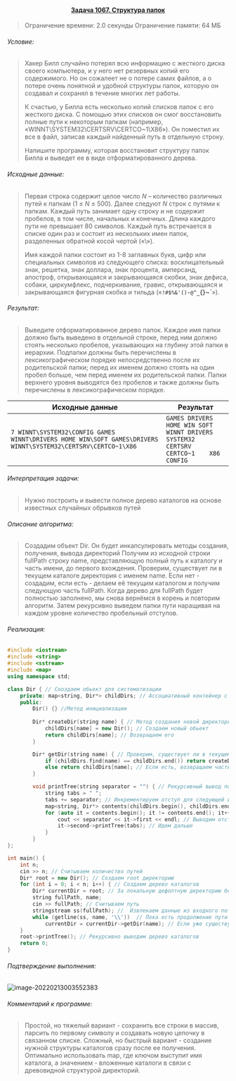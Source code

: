 #### <div align="center"> [Задача 1067. Структура папок](https://acm.timus.ru/problem.aspx?space=1&num=1067) </div>

>Ограничение времени: 2.0 секунды
>Ограничение памяти: 64 МБ

###### Условие:

> Хакер Билл случайно потерял всю информацию с жесткого диска своего компьютера, и у него нет резервных копий его содержимого. Но он сожалеет не о потере самих файлов, а о потере очень понятной и удобной структуры папок, которую он создавал и сохранял в течение многих лет работы.
>
> К счастью, у Билла есть несколько копий списков папок с его жесткого диска. С помощью этих списков он смог восстановить полные пути к некоторым папкам (например, «WINNT\SYSTEM32\CERTSRV\CERTCO~1\X86»). Он поместил их все в файл, записав каждый найденный путь в отдельную строку.
>
> Напишите программу, которая восстановит структуру папок Билла и выведет ее в виде отформатированного дерева.

###### Исходные данные:

> Первая строка содержит целое число *N* – количество различных путей к папкам (1 ≤ *N* ≤ 500). Далее следуют *N* строк с путями к папкам. Каждый путь занимает одну строку и не содержит пробелов, в том числе, начальных и конечных. Длина каждого пути не превышает 80 символов. Каждый путь встречается в списке один раз и состоит из нескольких имен папок, разделенных обратной косой чертой («\»).
>
> Имя каждой папки состоит из 1-8 заглавных букв, цифр или специальных символов из следующего списка: восклицательный знак, решетка, знак доллара, знак процента, амперсанд, апостроф, открывающаяся и закрывающаяся скобки, знак дефиса, собаки, циркумфлекс, подчеркивание, гравис, открывающаяся и закрывающаяся фигурная скобка и тильда («**`!#$%&'()-@^_`{}~`**»).

###### Результат:

> Выведите отформатированное дерево папок. Каждое имя папки должно быть выведено в отдельной строке, перед ним должно стоять несколько пробелов, указывающих на глубину этой папки в иерархии. Подпапки должны быть перечислены в лексикографическом порядке непосредственно после их родительской папки; перед их именем должно стоять на один пробел больше, чем перед именем их родительской папки. Папки верхнего уровня выводятся без пробелов и также должны быть перечислены в лексикографическом порядке.

| Исходные данные                                              | Результат                                                    |
| ------------------------------------------------------------ | ------------------------------------------------------------ |
| `7 WINNT\SYSTEM32\CONFIG GAMES WINNT\DRIVERS HOME WIN\SOFT GAMES\DRIVERS WINNT\SYSTEM32\CERTSRV\CERTCO~1\X86 ` | `GAMES DRIVERS HOME WIN SOFT WINNT DRIVERS SYSTEM32  CERTSRV   CERTCO~1    X86  CONFIG ` |

###### Интерпретация задачи:

>  Нужно построить и вывести полное дерево каталогов на основе известных случайных обрывков путей 

###### Описание алгоритма:

>  Создадим объект Dir. Он будет инкапсулировать методы создания, получения, вывода директорий
>  Получим из исходной строки fullPath строку name, представляющую полный путь к каталогу и часть имени, до первого вхождения. Проверим, существует ли в текущем каталоге директория с именем name. Если  нет - создадим, если есть - делаем её текущим каталогом и получим следующую часть fullPath. Когда дерево для fullPath будет полностью заполнено, мы снова вернёмся в корень и повторим алгоритм. Затем рекурсивно выведем папки пути наращивая на каждом уровне количество пробельный отступов.

###### Реализация:

```cpp
#include <iostream>
#include <string>
#include <sstream>
#include <map>
using namespace std;

class Dir { // Сооздаем обьект для систематизации
	private: map<string, Dir*> childDirs; // Ассоциативный контейнер с автоматической сортировкой при добавлении, ключом выступит имя каталога, а значением - ссылка на вложенные каталоги
	public:
		Dir() {} //Метод инициализации
		
		Dir* createDir(string name) { // Метод создания новой директории
			childDirs[name] = new Dir(); // Создаем новый обьект
			return childDirs[name]; // Возвращаем его
		}

		Dir* getDir(string name) { // Проверим, существует ли в текущем каталоге, директория с именем name
			if (childDirs.find(name) == childDirs.end()) return createDir(name); // Если нет - создаем
			else return childDirs[name]; // Если есть, возвращаем часть директории следующего уровня
		}

		void printTree(string separator = "") { // Рекурсивный вывод полученной структуры
			string tabs = " ";
			tabs += separator; // Инкрементируем отступ для следующей итерации
			map<string, Dir*> contents(childDirs.begin(), childDirs.end()); // Получаем текущую ветку 		директории
			for (auto it = contents.begin(); it != contents.end(); it++) { // Проходимся по дереву
				cout << separator << it->first << endl; // Выводим отступ и локальную корневую папку
				it->second->printTree(tabs); // Идем дальше
			}
		}
};

int main() {
	int n;
	cin >> n; // Считываем количество путей
	Dir* root = new Dir(); // Создаем root директорию
	for (int i = 0; i < n; i++) { // Создаем дерево каталогов
		Dir* currentDir = root; // За локальную дефолтную деректорию берем root
		string fullPath, name;
		cin >> fullPath; // Считываем путь
		stringstream ss(fullPath); //  Извлекаем данные из входного потока
		while (getline(ss, name, '\\'))  // Пока есть продолжение пути идем дальше по каталогу
			currentDir = currentDir->getDir(name); // Если уже существует - переходим в сл уровень, если нет - создаем новый
	}
	root->printTree(); // Рекурсивно выводим дерево каталогов
	return 0;
}
```

###### Подтверждение выполнения:

![image-20220213003552383](C:\Users\User\AppData\Roaming\Typora\typora-user-images\image-20220213003552383.png)

###### Комментарий к программе:

>  Простой, но тяжелый вариант - сохранить все строки в массив, парсить по первому символу и создавать новую цепочку в связанном списке.
>  Сложный, но быстрый вариант - создание нужной структуры каталогов сразу после ее получения. Оптимально использовать map, где ключом выступит имя каталога, а значением - вложенные каталоги в связи с древовидной структурой директорий.